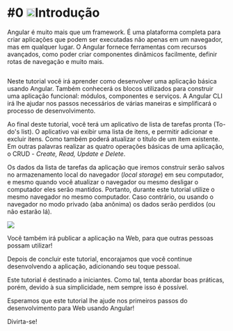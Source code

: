 # \#0 <img class="emoji" alt="dancer" height="20" width="20" src="https://github.githubassets.com/images/icons/emoji/unicode/1f483.png">Introdução

Angular é muito mais que um framework. É uma plataforma completa para criar aplicações que podem ser executadas não apenas em um navegador, mas em qualquer lugar. O Angular fornece ferramentas com recursos avançados, como poder criar componentes dinâmicos facilmente, definir rotas de navegação e muito mais.

<img src="/ng-girls/todo-list-tutorial/raw/master/.gitbook/assets/todo-app-final%20%281%29.gif" alt="" style="max-width:100%;"></a>

Neste tutorial você irá aprender como desenvolver uma aplicação básica usando Angular. Também conhecerá os blocos utilizados para construir uma aplicação funcional: módulos, componentes e serviços. A Angular CLI irá lhe ajudar nos passos necessários de várias maneiras e simplificará o processo de desenvolvimento.

Ao final deste tutorial, você terá um aplicativo de lista de tarefas pronta (To-do's list). O aplicativo vai exibir uma lista de itens, e permitir adicionar e excluir itens. Como também poderá atualizar o título de um item existente. Em outras palavras realizar as quatro operações básicas de uma aplicação, o CRUD - *Create, Read, Update e Delete*. 

Os dados da lista de tarefas da aplicação que iremos construir serão salvos no armazenamento local do navegador (*local storage*) em seu computador, e mesmo quando você atualizar o navegador ou mesmo desligar o computador eles serão mantidos. Portanto, durante este tutorial utilize o mesmo navegador no mesmo computador. Caso contrário, ou usando o navegador no modo privado (aba anônima) os dados serão perdidos (ou não estarão lá).

![](.gitbook/assets/todo-app-final%20%281%29.gif)

Você também irá publicar a aplicação na Web, para que outras pessoas possam utilizar!

Depois de concluir este tutorial, encorajamos que você continue desenvolvendo a aplicação, adicionando seu toque pessoal.

Este tutorial é destinado a iniciantes. Como tal, tenta abordar boas práticas, porém, devido à sua simplicidade, nem sempre isso é possível.

Esperamos que este tutorial lhe ajude nos primeiros passos do desenvolvimento para Web usando Angular!

Divirta-se!
